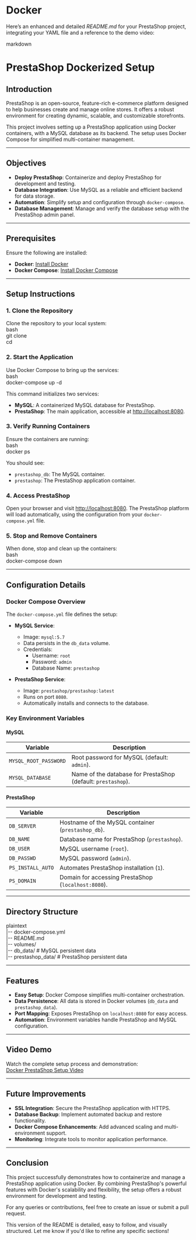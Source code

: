 # Docker
Here’s an enhanced and detailed *README.md* for your PrestaShop project, integrating your YAML file and a reference to the demo video:  

markdown
# PrestaShop Dockerized Setup  

## Introduction  
PrestaShop is an open-source, feature-rich e-commerce platform designed to help businesses create and manage online stores. It offers a robust environment for creating dynamic, scalable, and customizable storefronts.  

This project involves setting up a PrestaShop application using Docker containers, with a MySQL database as its backend. The setup uses Docker Compose for simplified multi-container management.  

---

## Objectives  
- **Deploy PrestaShop**: Containerize and deploy PrestaShop for development and testing.  
- **Database Integration**: Use MySQL as a reliable and efficient backend for data storage.  
- **Automation**: Simplify setup and configuration through `docker-compose`.  
- **Database Management**: Manage and verify the database setup with the PrestaShop admin panel.  

---

## Prerequisites  
Ensure the following are installed:  
- **Docker**: [Install Docker](https://docs.docker.com/get-docker/)  
- **Docker Compose**: [Install Docker Compose](https://docs.docker.com/compose/install/)  

---

## Setup Instructions  

### 1. Clone the Repository  
Clone the repository to your local system:  
bash  
git clone <repository-url>  
cd <repository-folder>  
  

### 2. Start the Application  
Use Docker Compose to bring up the services:  
bash  
docker-compose up -d  
  
This command initializes two services:  
- **MySQL**: A containerized MySQL database for PrestaShop.  
- **PrestaShop**: The main application, accessible at [http://localhost:8080](http://localhost:8080).  

### 3. Verify Running Containers  
Ensure the containers are running:  
bash  
docker ps  
  
You should see:  
- `prestashop_db`: The MySQL container.  
- `prestashop`: The PrestaShop application container.  

### 4. Access PrestaShop  
Open your browser and visit [http://localhost:8080](http://localhost:8080). The PrestaShop platform will load automatically, using the configuration from your `docker-compose.yml` file.  

### 5. Stop and Remove Containers  
When done, stop and clean up the containers:  
bash  
docker-compose down  
  

---

## Configuration Details  

### Docker Compose Overview  
The `docker-compose.yml` file defines the setup:  
- **MySQL Service**:  
  - Image: `mysql:5.7`  
  - Data persists in the `db_data` volume.  
  - Credentials:  
    - Username: `root`  
    - Password: `admin`  
    - Database Name: `prestashop`  

- **PrestaShop Service**:  
  - Image: `prestashop/prestashop:latest`  
  - Runs on port `8080`.  
  - Automatically installs and connects to the database.  

### Key Environment Variables  

#### MySQL  
| Variable               | Description                             |  
|------------------------|-----------------------------------------|  
| `MYSQL_ROOT_PASSWORD`  | Root password for MySQL (default: `admin`). |  
| `MYSQL_DATABASE`       | Name of the database for PrestaShop (default: `prestashop`). |  

#### PrestaShop  
| Variable           | Description                                    |  
|--------------------|------------------------------------------------|  
| `DB_SERVER`        | Hostname of the MySQL container (`prestashop_db`). |  
| `DB_NAME`          | Database name for PrestaShop (`prestashop`).   |  
| `DB_USER`          | MySQL username (`root`).                      |  
| `DB_PASSWD`        | MySQL password (`admin`).                     |  
| `PS_INSTALL_AUTO`  | Automates PrestaShop installation (`1`).       |  
| `PS_DOMAIN`        | Domain for accessing PrestaShop (`localhost:8080`). |  

---

## Directory Structure  

plaintext  
|-- docker-compose.yml  
|-- README.md  
|-- volumes/  
    |-- db_data/           # MySQL persistent data  
    |-- prestashop_data/   # PrestaShop persistent data  
  

---

## Features  

- **Easy Setup**: Docker Compose simplifies multi-container orchestration.  
- **Data Persistence**: All data is stored in Docker volumes (`db_data` and `prestashop_data`).  
- **Port Mapping**: Exposes PrestaShop on `localhost:8080` for easy access.  
- **Automation**: Environment variables handle PrestaShop and MySQL configuration.  

---

## Video Demo  
Watch the complete setup process and demonstration:  
[Docker PrestaShop Setup Video](Docker_Prestashop_Setup.mp4)  

---

## Future Improvements  
- **SSL Integration**: Secure the PrestaShop application with HTTPS.  
- **Database Backup**: Implement automated backup and restore functionality.  
- **Docker Compose Enhancements**: Add advanced scaling and multi-environment support.  
- **Monitoring**: Integrate tools to monitor application performance.  

---

## Conclusion  
This project successfully demonstrates how to containerize and manage a PrestaShop application using Docker. By combining PrestaShop's powerful features with Docker's scalability and flexibility, the setup offers a robust environment for development and testing.  

For any queries or contributions, feel free to create an issue or submit a pull request.  
  

This version of the README is detailed, easy to follow, and visually structured. Let me know if you'd like to refine any specific sections!
